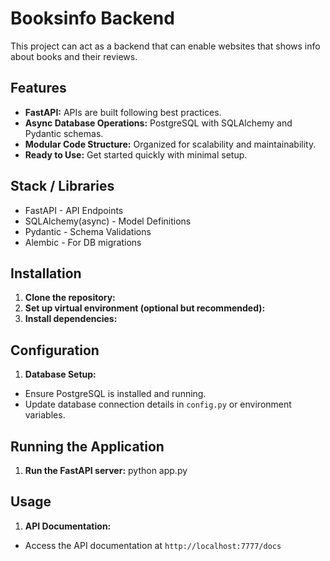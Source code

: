 # Booksinfo Backend 

This project can act as a backend that can enable websites that shows info about books and their reviews.

## Features

- **FastAPI:** APIs are built following best practices.
- **Async Database Operations:** PostgreSQL with SQLAlchemy and Pydantic schemas.
- **Modular Code Structure:** Organized for scalability and maintainability.
- **Ready to Use:** Get started quickly with minimal setup.

## Stack / Libraries

- FastAPI - API Endpoints
- SQLAlchemy(async) - Model Definitions
- Pydantic - Schema Validations
- Alembic - For DB migrations

## Installation

1. **Clone the repository:** 
2. **Set up virtual environment (optional but recommended):**
3. **Install dependencies:**

## Configuration

1. **Database Setup:**
- Ensure PostgreSQL is installed and running.
- Update database connection details in `config.py` or environment variables.

## Running the Application

1. **Run the FastAPI server:**
  python app.py

## Usage

1. **API Documentation:**
- Access the API documentation at `http://localhost:7777/docs`





